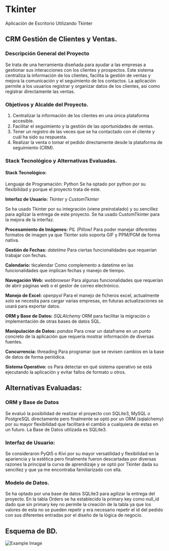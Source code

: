 
# Tkinter
Aplicación de Escritorio Utilizando Tkinter

## CRM Gestión de Clientes y Ventas.


### Descripción General del Proyecto
Se trata de una  herramienta diseñada para ayudar a las empresas a gestionar sus interacciones con los clientes y prospectos.
 Este sistema centraliza la información de los clientes, facilita la gestión de ventas y mejora la comunicación y el seguimiento de los contactos. 
La aplicación permite a los usuarios registrar y organizar datos de los clientes, así como registrar directamente las ventas.

### Objetivos y Alcalde del Proyecto.
1. Centralizar la información de los clientes en una única plataforma accesible.
2. Facilitar el seguimiento y la gestión de las oportunidades de ventas.
3. Tener un registro de las veces que se ha contactado con el cliente y cuál ha sido su respuesta.
4. Realizar la venta o tomar el pedido directamente desde la plataforma de seguimiento (CRM).

### Stack Tecnológico y Alternativas Evaluadas.

#### Stack Tecnológico:
Lenguaje de Programación: Python
Se ha optado por python por su flexibilidad y porque el proyecto trata de este.

**Interfaz de Usuario:** *Tkinter* y *CustomTkinter*

Se ha usado Tkinter por su integración (viene preinstalado) y su sencillez para agilizar la entrega de este proyecto. Se ha usado CustomTkinter para la mejora de la interfaz.

**Procesamiento de Imágenes:** *PIL (Pillow)*
Para poder manejar diferentes formatos de imagen ya que Tkinter solo soporta GIF y PPM/PGM de forma nativa.

**Gestión de Fechas:** *datetime*
Para ciertas funcionalidades que requerían trabajar con fechas.

**Calendario:** tkcalendar
Como complemento a datetime en las funcionalidades que implican fechas y manejo de tiempo.

**Navegación Web:** *webbrowser*
Para algunas funcionalidades que requerían de abrir páginas web o el gestor de correo electrónico.

**Manejo de Excel:** *openpyxl*
Para el manejo de ficheros excel, actualmente solo se necesita para cargar varias empresas, en futuras actualizaciones se usará para exportar datos.

**ORM y Base de Datos:** *SQLAlchemy*
ORM para facilitar la migración o implementación de otras bases de datos SQL.

**Manipulación de Datos:** *pandas*
Para crear un dataframe en un punto concreto de la aplicación que requería mostrar información de diversas fuentes.

**Concurrencia:** threading
Para programar que se revisen cambios en la base de datos de forma periódica.

**Sistema Operativo:** os
Para detectar en qué sistema operativo se está ejecutando la aplicación y evitar fallos de formato u otros.


## Alternativas Evaluadas:

### ORM y Base de Datos
Se evaluó la posibilidad de realizar el proyecto con SQLite3, MySQL o PostgreSQL directamente pero finalmente se optó por un ORM (sqlalchemy) por su mayor flexibilidad que facilitará el cambio a cualquiera de estas en un futuro.
La Base de Datos utilizada es SQLite3.

### Interfaz de Usuario:
Se consideraron PyQt5 o Kivi por su mayor versatilidad y flexibilidad en la apariencia y la estética pero finalmente fueron descartadas por diversas razones la principal la curva de aprendizaje y se optó por Tkinter dada su sencillez y que ya me encontraba familiarizado con ella.

### Modelo de Datos.
Se ha optado por una base de datos SQLite3 para agilizar  la entrega del proyecto.
En la tabla Orders se ha establecido la primary key como null_id dado que sin primary key no permite la creación de la tabla ya que los valores de esta no se pueden repetir y era necesario repetir el id del pedido con sus diferentes entradas por el diseño de la lógica de negocio.

## Esquema de BD.

![Example Image](https://drive.google.com/uc?id=1rEEtfySStxJ2YSyRcG-2uhtFrWnz8uOK)

